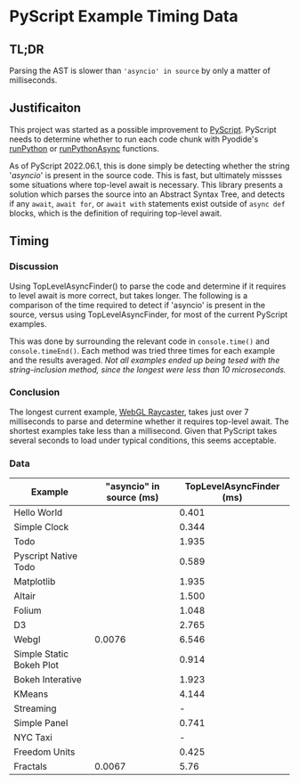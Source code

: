 # PyScript Example Timing Data

## TL;DR

Parsing the AST is slower than `'asyncio' in source` by only a matter of milliseconds.

## Justificaiton

This project was started as a possible improvement to [PyScript](https://github.com/pyscript/pyscript). PyScript needs to determine whether to run each code chunk with Pyodide's [runPython](https://github.com/pyodide/pyodide/blob/6ca76fb725161dacf1940406f5996bc817ac00bb/src/js/api.ts#L72-L81) or [runPythonAsync](https://github.com/pyodide/pyodide/blob/6ca76fb725161dacf1940406f5996bc817ac00bb/src/js/api.ts#L173-L182) functions. 

As of PyScript 2022.06.1, this is done simply be detecting whether the string '*asyncio*' is present in the source code. This is fast, but ultimately missses some situations where top-level await is necessary. This library presents a solution which parses the source into an Abstract Syntax Tree, and detects if any `await`, `await for`, or `await with` statements exist outside of `async def` blocks, which is the definition of requiring top-level await.

## Timing

### Discussion

Using TopLevelAsyncFinder() to parse the code and determine if it requires to level await is more correct, but takes longer. The following is a comparison of the time required to detect if 'asyncio' is present in the source, versus using TopLevelAsyncFinder, for most of the current PyScript examples. 

This was done by surrounding the relevant code in `console.time()` and `console.timeEnd()`. Each method was tried three times for each example and the results averaged. *Not all examples ended up being tesed with the string-inclusion method, since the longest were less than 10 microseconds.*

### Conclusion

The longest current example, [WebGL Raycaster](https://github.com/pyscript/pyscript/tree/main/examples/webgl/raycaster), takes just over 7 milliseconds to parse and determine whether it requires top-level await. The shortest examples take less than a millisecond. Given that PyScript takes several seconds to load under typical conditions, this seems acceptable.

### Data

| Example                  | "asyncio" in source (ms)| TopLevelAsyncFinder (ms)|
|--------------------------|-------------------|---------------|
| Hello World              |                   |  0.401 |
| Simple Clock             |                   |  0.344 |
| Todo                     |                   |   1.935 |
| Pyscript Native Todo     |                   |  0.589 |
| Matplotlib               |                   |   1.935 |
| Altair                   |                   |   1.500 |
| Folium                   |                   |   1.048 |
| D3                       |                   |    2.765 |
| Webgl                    |            0.0076 |   6.546 |
| Simple Static Bokeh Plot |                   |  0.914 |
| Bokeh Interative         |                   |   1.923 |
| KMeans                   |                   |    4.144 |
| Streaming                |                   | -             |
| Simple Panel             |                   |  0.741 |
| NYC Taxi                 |                   | -             |
| Freedom Units            |                   |  0.425 |
| Fractals                 |    0.0067 |   5.76 |